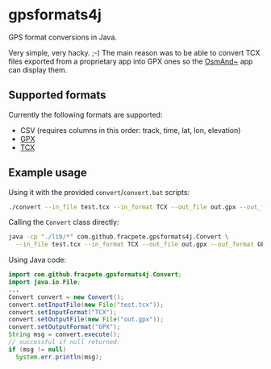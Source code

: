 # gpsformats4j

GPS format conversions in Java.

Very simple, very hacky. ;-) The main reason was to be able to convert
TCX files exported from a proprietary app into GPX ones so the 
[OsmAnd~](https://fossdroid.com/a/osmand~.html) app can display them.

## Supported formats

Currently the following formats are supported:

* CSV (requires columns in this order: track, time, lat, lon, elevation)
* [GPX](https://en.wikipedia.org/wiki/GPS_Exchange_Format)
* [TCX](https://en.wikipedia.org/wiki/Training_Center_XML)

## Example usage

Using it with the provided `convert`/`convert.bat` scripts:

```bash
./convert --in_file test.tcx --in_format TCX --out_file out.gpx --out_format GPX
```

Calling the `Convert` class directly:

```bash
java -cp "./lib/*" com.github.fracpete.gpsformats4j.Convert \
  --in_file test.tcx --in_format TCX --out_file out.gpx --out_format GPX
```

Using Java code:

```java
import com.github.fracpete.gpsformats4j.Convert;
import java.io.File;
...
Convert convert = new Convert();
convert.setInputFile(new File("test.tcx"));
convert.setInputFormat("TCX");
convert.setOutputFile(new File("out.gpx"));
convert.setOutputFormat("GPX");
String msg = convert.execute();
// successful if null returned:
if (msg != null)
  System.err.println(msg);
```
